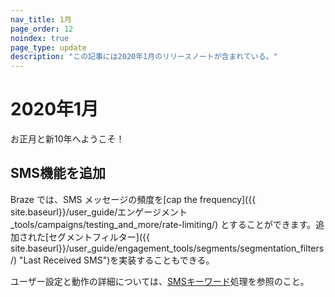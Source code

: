 ```yaml
---
nav_title: 1月
page_order: 12
noindex: true
page_type: update
description: "この記事には2020年1月のリリースノートが含まれている。"
---
```

# 2020年1月

お正月と新10年へようこそ！ 

## SMS機能を追加

Braze では、SMS メッセージの頻度を\[cap the frequency]({{ site.baseurl}}/user_guide/エンゲージメント_tools/campaigns/testing_and_more/rate-limiting/) とすることができます。追加された\[セグメントフィルター]({{ site.baseurl}}/user_guide/engagement_tools/segments/segmentation_filters/) "Last Received SMS")を実装することもできる。

ユーザー設定と動作の詳細については、[SMSキーワード](/docs/user_guide/message_building_by_channel/sms/keywords/)処理を参照のこと。
